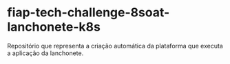 # fiap-tech-challenge-8soat-lanchonete-k8s
Repositório que representa a criação automática da plataforma que executa a aplicação da lanchonete.

